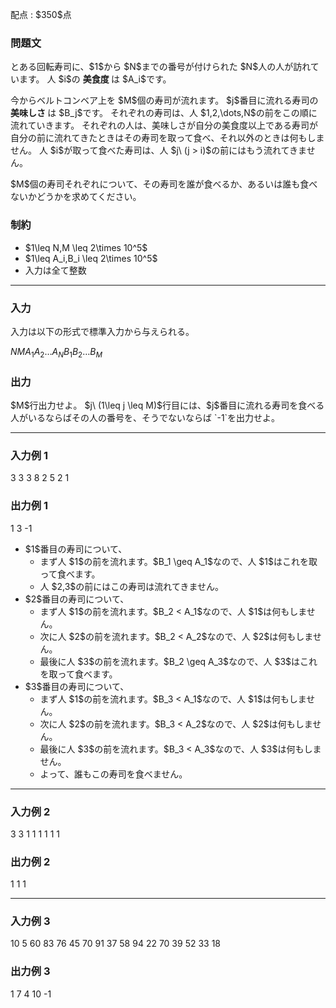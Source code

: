 
<div>

<span>

<span>

<p>
配点 : $350$点
</p>

<div>

<section>

### **問題文**

<p>
とある回転寿司に、$1$から $N$までの番号が付けられた $N$人の人が訪れています。
人 $i$の 
<strong>
美食度
</strong>
は $A_i$です。
</p>

<p>
今からベルトコンベア上を $M$個の寿司が流れます。
$j$番目に流れる寿司の 
<strong>
美味しさ
</strong>
は $B_j$です。
それぞれの寿司は、人 $1,2,\dots,N$の前をこの順に流れていきます。
それぞれの人は、美味しさが自分の美食度以上である寿司が自分の前に流れてきたときはその寿司を取って食べ、それ以外のときは何もしません。
人 $i$が取って食べた寿司は、人 $j\ (j > i)$の前にはもう流れてきません。
</p>

<p>
$M$個の寿司それぞれについて、その寿司を誰が食べるか、あるいは誰も食べないかどうかを求めてください。
</p>

</section>

</div>

<div>

<section>

### **制約**

<ul>

<li>
$1\leq N,M \leq 2\times 10^5$
</li>

<li>
$1\leq A_i,B_i \leq 2\times 10^5$
</li>

<li>
入力は全て整数
</li>

</ul>

</section>

</div>

---

<div>

<div>

<section>

### **入力**

<p>
入力は以下の形式で標準入力から与えられる。
</p>

<div>

$N$$M$$A_1$$A_2$$\dots$$A_N$$B_1$$B_2$$\dots$$B_M$
</div>

</section>

</div>

<div>

<section>

### **出力**

<p>
$M$行出力せよ。
$j\ (1\leq j \leq M)$行目には、$j$番目に流れる寿司を食べる人がいるならばその人の番号を、そうでないならば `-1`を出力せよ。
</p>

</section>

</div>

</div>

---

<div>

<section>

### **入力例 1**

<div>

3 3
3 8 2
5 2 1

</div>

</section>

</div>

<div>

<section>

### **出力例 1**

<div>

1
3
-1

</div>

<ul>

<li>
$1$番目の寿司について、
<ul>

<li>
まず人 $1$の前を流れます。$B_1 \geq A_1$なので、人 $1$はこれを取って食べます。
</li>

<li>
人 $2,3$の前にはこの寿司は流れてきません。
</li>

</ul>

</li>

<li>
$2$番目の寿司について、
<ul>

<li>
まず人 $1$の前を流れます。$B_2 < A_1$なので、人 $1$は何もしません。
</li>

<li>
次に人 $2$の前を流れます。$B_2 < A_2$なので、人 $2$は何もしません。
</li>

<li>
最後に人 $3$の前を流れます。$B_2 \geq A_3$なので、人 $3$はこれを取って食べます。
</li>

</ul>

</li>

<li>
$3$番目の寿司について、
<ul>

<li>
まず人 $1$の前を流れます。$B_3 < A_1$なので、人 $1$は何もしません。
</li>

<li>
次に人 $2$の前を流れます。$B_3 < A_2$なので、人 $2$は何もしません。
</li>

<li>
最後に人 $3$の前を流れます。$B_3 < A_3$なので、人 $3$は何もしません。
</li>

<li>
よって、誰もこの寿司を食べません。
</li>

</ul>

</li>

</ul>

</section>

</div>

---

<div>

<section>

### **入力例 2**

<div>

3 3
1 1 1
1 1 1

</div>

</section>

</div>

<div>

<section>

### **出力例 2**

<div>

1
1
1

</div>

</section>

</div>

---

<div>

<section>

### **入力例 3**

<div>

10 5
60 83 76 45 70 91 37 58 94 22
70 39 52 33 18

</div>

</section>

</div>

<div>

<section>

### **出力例 3**

<div>

1
7
4
10
-1

</div>

</section>

</div>

</span>

</span>

</div>
